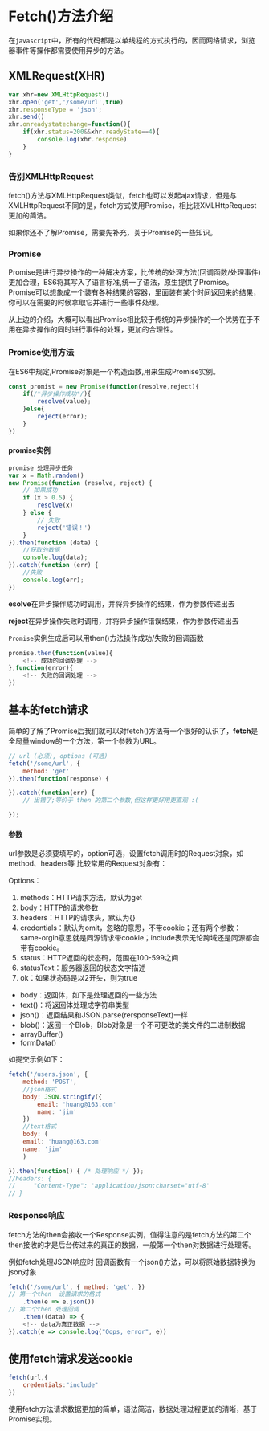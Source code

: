 # Fetch()方法介绍

在`javascript`中，所有的代码都是以单线程的方式执行的，因而网络请求，浏览器事件等操作都需要使用异步的方法。

## XMLRequest(XHR)

```javascript
var xhr=new XMLHttpRequest()
xhr.open('get','/some/url',true)
xhr.responseType = 'json';
xhr.send()
xhr.onreadystatechange=function(){
    if(xhr.status=200&&xhr.readyState==4){
        console.log(xhr.response)
    }
}
```

### 告别XMLHttpRequest

fetch()方法与XMLHttpRequest类似，fetch也可以发起ajax请求，但是与XMLHttpRequest不同的是，fetch方式使用Promise，相比较XMLHttpRequest更加的简洁。

如果你还不了解Promise，需要先补充，关于Promise的一些知识。

### Promise

Promise是进行异步操作的一种解决方案，比传统的处理方法(回调函数/处理事件)更加合理，ES6将其写入了语言标准,统一了语法，原生提供了Promise。 Promise可以想象成一个装有各种结果的容器，里面装有某个时间返回来的结果，你可以在需要的时候拿取它并进行一些事件处理。

从上边的介绍，大概可以看出Promise相比较于传统的异步操作的一个优势在于不用在异步操作的同时进行事件的处理，更加的合理性。

### Promise使用方法

在ES6中规定,Promise对象是一个构造函数,用来生成Promise实例。

```javascript
const promist = new Promise(function(resolve,reject){
    if(/*异步操作成功*/){
        resolve(value);
    }else{
        reject(error);
    }
})

```

#### promise实例

```javascript
promise 处理异步任务
var x = Math.random()
new Promise(function (resolve, reject) {
    // 如果成功
    if (x > 0.5) {
        resolve(x)
    } else {
        // 失败
        reject('错误！')
    }
}).then(function (data) {
    //获取的数据
    console.log(data);
}).catch(function (err) {
    //失败
    console.log(err);
})
```



**esolve**在异步操作成功时调用，并将异步操作的结果，作为参数传递出去

**reject**在异步操作失败时调用，并将异步操作错误结果，作为参数传递出去

`Promise`实例生成后可以用then()方法操作成功/失败的回调函数

```javascript
promise.then(function(value){
    <!-- 成功的回调处理 -->
},function(error){
    <!-- 失败的回调处理 -->
})
```

## 基本的fetch请求

简单的了解了Promise后我们就可以对fetch()方法有一个很好的认识了，**fetch**是全局量window的一个方法，第一个参数为URL。

```javascript
// url (必须), options (可选)
fetch('/some/url', {
    method: 'get'
}).then(function(response) {

}).catch(function(err) {
    // 出错了;等价于 then 的第二个参数,但这样更好用更直观 :(

});

```



#### 参数

url参数是必须要填写的，option可选，设置fetch调用时的Request对象，如method、headers等
比较常用的Request对象有：

Options：

1. methods：HTTP请求方法，默认为get
2. body：HTTP的请求参数
3. headers：HTTP的请求头，默认为{}
4. credentials：默认为omit，忽略的意思，不带cookie；还有两个参数：same-orgin意思就是同源请求带cookie；include表示无论跨域还是同源都会带有cookie。
5. status：HTTP返回的状态码，范围在100-599之间
6. statusText：服务器返回的状态文字描述
7. ok：如果状态码是以2开头，则为true

- body：返回体，如下是处理返回的一些方法
- text()：将返回体处理成字符串类型
- json()：返回结果和JSON.parse(rersponseText)一样
- blob()：返回一个Blob，Blob对象是一个不可更改的类文件的二进制数据
- arrayBuffer()
- formData()

如提交示例如下：

```javascript
fetch('/users.json', {
    method: 'POST', 
    //json格式
    body: JSON.stringify({
        email: 'huang@163.com'
        name: 'jim'
    }) 
    //text格式
    body: (
    email: 'huang@163.com'
    name: 'jim'
    )

}).then(function() { /* 处理响应 */ });
//headers: {
//     "Content-Type": 'application/json;charset="utf-8'
// }
```

### Response响应

fetch方法的then会接收一个Response实例，值得注意的是fetch方法的第二个then接收的才是后台传过来的真正的数据，一般第一个then对数据进行处理等。

例如fetch处理JSON响应时 回调函数有一个json()方法，可以将原始数据转换为json对象


```javascript
fetch('/some/url', { method: 'get', })
// 第一个then  设置请求的格式
    .then(e => e.json())
// 第二个then 处理回调
    .then((data) => {
    <!-- data为真正数据 -->
}).catch(e => console.log("Oops, error", e))

```

## 使用fetch请求发送cookie

```javascript
fetch(url,{
    credentials:"include"
})
```



使用fetch方法请求数据更加的简单，语法简洁，数据处理过程更加的清晰，基于Promise实现。



